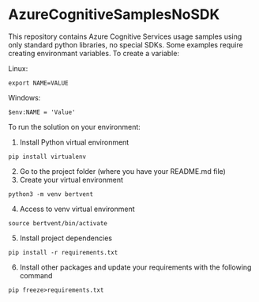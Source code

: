 # AzureCognitiveSamplesNoSDK

This repository contains Azure Cognitive Services usage samples using only standard python libraries, no special SDKs. 
Some examples require creating environmant variables. To create a variable:

Linux:
```
export NAME=VALUE
```

Windows:
```
$env:NAME = 'Value'
```

To run the solution on your environment:
1. Install Python virtual environment
```
pip install virtualenv
```
2. Go to the project folder (where you have your README.md file)
3. Create your virtual environment
```
python3 -m venv bertvent
```
4. Access to venv virtual environment
```
source bertvent/bin/activate
```
5. Install project dependencies
```
pip install -r requirements.txt
```
6. Install other packages and update your requirements with the following command
```
pip freeze>requirements.txt
```
